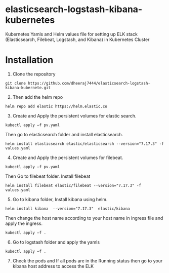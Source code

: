 # elasticsearch-logstash-kibana-kubernetes
Kubernetes Yamls and Helm values file for setting up ELK stack (Elasticsearch, Filebeat, Logstash, and Kibana) in Kubernetes Cluster

# Installation
1. Clone the repository

```
git clone https://github.com/dheeraj7444/elasticsearch-logstash-kibana-kubernete.git
```

2. Then add the helm repo

```
helm repo add elastic https://helm.elastic.co
```
3. Create and Apply the persistent volumes for elastic search. 

```
kubectl apply –f pv.yaml
```
Then go to elasticsearch folder and install elasticsearch.

```
helm install elasticsearch elastic/elasticsearch --version="7.17.3" -f values.yaml
```

4. Create and Apply the persistent volumes for filebeat.

```
kubectl apply –f pv.yaml

```
Then Go to filebeat folder. Install filebeat 

```
helm install filebeat elastic/filebeat --version="7.17.3" -f values.yaml
```

5. Go to kibana folder, Install kibana using helm. 

```
helm install kibana  --version="7.17.3"  elastic/kibana

```
Then change the host name according to your host name in ingress file and apply the ingress.

```
kubectl apply –f .
```
6. Go to logstash folder and apply the yamls

```
kubectl apply –f .
```

7. Check the pods and If all pods are in the Running status then go to your kibana host address to access the ELK

